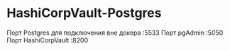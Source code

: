 # HashiCorpVault-Postgres
Порт Postgres для подключения вне докера :5533 Порт pgAdmin :5050 Порт HashiCorpVault :8200
